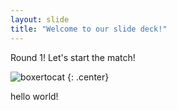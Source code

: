 ```yaml
---
layout: slide
title: "Welcome to our slide deck!"
---
```


Round 1! Let's start the match!

![boxertocat](https://octodex.github.com/images/boxertocat_octodex.jpg)
{: .center}

hello world!
